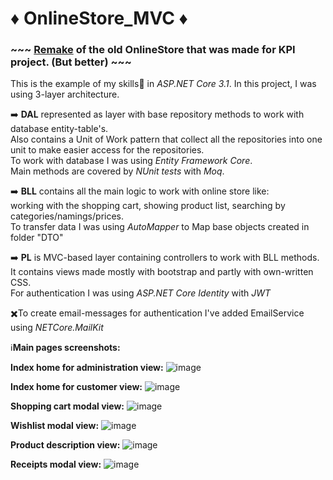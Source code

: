<h1>♦️ OnlineStore_MVC ♦️</h1>

<h3>
  <b>~~~</b> <ins>Remake</ins> of the old OnlineStore that was made for KPI project. (But better) <b>~~~</b>
</h3>

This is the example of my skills🎯 in <i>ASP.NET Core 3.1</i>. In this project, I was using 3-layer architecture. 

➡️ <b>DAL</b> represented as layer with base repository methods to work with database entity-table's.<br>
     Also contains a Unit of Work pattern that collect all the repositories into one unit to make easier access for the repositories.<br>
		To work with database I was using <i>Entity Framework Core</i>.<br>
		Main methods are covered by <i>NUnit tests</i> with <i>Moq</i>.
		
➡️ <b>BLL</b> contains all the main logic to work with online store like:<br> 
    working with the shopping cart, showing product list, searching by categories/namings/prices.<br>
		To transfer data I was using <i>AutoMapper</i> to Map base objects created in folder "DTO"
    
➡️ <b>PL</b> is MVC-based layer containing controllers to work with BLL methods.<br>
    It contains views made mostly with bootstrap and partly with own-written CSS.<br>
		For authentication I was using <i>ASP.NET Core Identity</i> with <i>JWT</i>
		
✖️To create email-messages for authentication I've added EmailService using <i>NETCore.MailKit</i>


ℹ️<b>Main pages screenshots:</b>

<b>Index home for administration view:</b>
![image](https://user-images.githubusercontent.com/71894616/184533369-3ba4cb38-3cb3-46ab-9465-b5efe7aedcc0.png)

<b>Index home for customer view:</b>
![image](https://user-images.githubusercontent.com/71894616/184533415-fcfb3f3d-155d-43ee-aca3-7190516f9fe9.png)

<b>Shopping cart modal view:</b>
![image](https://user-images.githubusercontent.com/71894616/184533459-28b8b4e6-66d4-429d-98eb-07aff4c352bd.png)

<b>Wishlist modal view:</b>
![image](https://user-images.githubusercontent.com/71894616/184533476-19da1650-34c6-4428-8900-24022b0c3596.png)

<b>Product description view:</b>
![image](https://user-images.githubusercontent.com/71894616/184533502-a6cd14d7-e620-4e5d-bf86-4c33e8d1b35e.png)

<b>Receipts modal view:</b>
![image](https://user-images.githubusercontent.com/71894616/184533527-e5b6b658-c7ae-4ae4-9cf5-00bf35aebcce.png)
